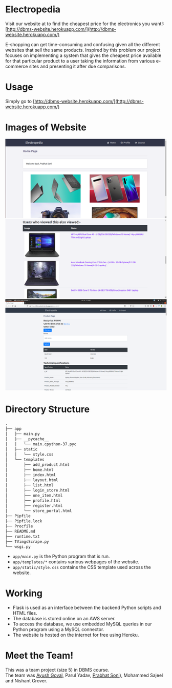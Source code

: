 # Electropedia

Visit our website at to find the cheapest price for the electronics you want!: [http://dbms-website.herokuapp.com/](http://dbms-website.herokuapp.com/)

E-shopping can get time-consuming and confusing given all the different websites that sell the same products. Inspired by this problem our project focuses on implementing a system that gives the cheapest price available for that particular product to a user taking the information from various e-commerce sites and presenting it after due comparisons.

# Usage

Simply go to [http://dbms-website.herokuapp.com/](http://dbms-website.herokuapp.com/)

# Images of Website
![image1](Images/screenshot1.png)
![image2](Images/screenshot5.png)
![image3](Images/screenshot6.png)


# Directory Structure
```
.
├── app
│   ├── main.py
│   ├── __pycache__
│   │   └── main.cpython-37.pyc
│   ├── static
│   │   └── style.css
│   └── templates
│       ├── add_product.html
│       ├── home.html
│       ├── index.html
│       ├── layout.html
│       ├── list.html
│       ├── login_store.html
│       ├── one_item.html
│       ├── profile.html
│       ├── register.html
│       └── store_portal.html
├── Pipfile
├── Pipfile.lock
├── Procfile
├── README.md
├── runtime.txt
├── TVimgsScrape.py
└── wsgi.py
```

- `app/main.py` is the Python program that is run.
- `app/templates/*` contains various webpages of the website.
- `app/static/style.css` contains the CSS template used across the website.

# Working
- Flask is used as an interface between the backend Python scripts and HTML files.
- The database is stored online on an AWS server.
- To access the database, we use embedded MySQL queries in our Python program using a MySQL connector.
- The website is hosted on the internet for free using Heroku.

# Meet the Team!
This was a team project (size 5) in DBMS course.\
The team was [Ayush Goyal](https://github.com/ayushns9), Parul Yadav, [Prabhat Soni](https://github.com/prabhatsoni99/)), Mohammed Sajeel and Nishant Grover.
